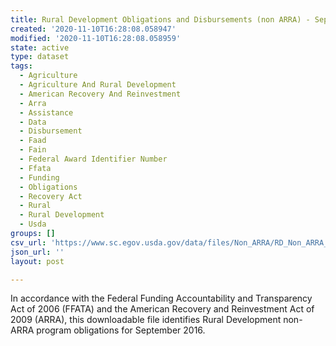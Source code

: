 ```yaml
---
title: Rural Development Obligations and Disbursements (non ARRA) - September 2016
created: '2020-11-10T16:28:08.058947'
modified: '2020-11-10T16:28:08.058959'
state: active
type: dataset
tags:
  - Agriculture
  - Agriculture And Rural Development
  - American Recovery And Reinvestment
  - Arra
  - Assistance
  - Data
  - Disbursement
  - Faad
  - Fain
  - Federal Award Identifier Number
  - Ffata
  - Funding
  - Obligations
  - Recovery Act
  - Rural
  - Rural Development
  - Usda
groups: []
csv_url: 'https://www.sc.egov.usda.gov/data/files/Non_ARRA/RD_Non_ARRA_20160906_03.csv'
json_url: ''
layout: post

---
```

In accordance with the Federal Funding Accountability and Transparency Act of 2006 (FFATA) and the American Recovery and Reinvestment Act of 2009 (ARRA), this downloadable file identifies Rural Development non-ARRA program obligations for September 2016.
